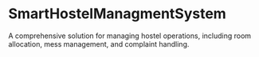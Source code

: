 # SmartHostelManagmentSystem
A comprehensive solution for managing hostel operations, including room allocation, mess management, and complaint handling.
